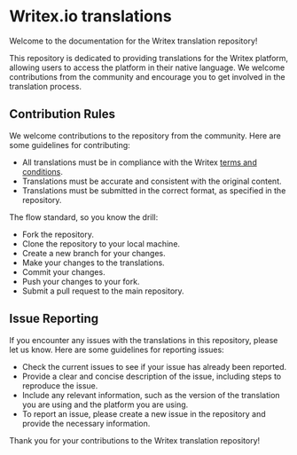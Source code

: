# Writex.io translations
Welcome to the documentation for the Writex translation repository!

This repository is dedicated to providing translations for the Writex platform, allowing users to access the platform in their native language. We welcome contributions from the community and encourage you to get involved in the translation process.

## Contribution Rules
We welcome contributions to the repository from the community. Here are some guidelines for contributing:

* All translations must be in compliance with the Writex [terms and conditions](https://writex.io/terms-conditions).
* Translations must be accurate and consistent with the original content.
* Translations must be submitted in the correct format, as specified in the repository.

The flow standard, so you know the drill:

* Fork the repository.
* Clone the repository to your local machine.
* Create a new branch for your changes.
* Make your changes to the translations.
* Commit your changes.
* Push your changes to your fork.
* Submit a pull request to the main repository.

## Issue Reporting
If you encounter any issues with the translations in this repository, please let us know. Here are some guidelines for reporting issues:

* Check the current issues to see if your issue has already been reported.
* Provide a clear and concise description of the issue, including steps to reproduce the issue.
* Include any relevant information, such as the version of the translation you are using and the platform you are using.
* To report an issue, please create a new issue in the repository and provide the necessary information.

Thank you for your contributions to the Writex translation repository!
